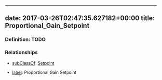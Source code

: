 
---
date: 2017-03-26T02:47:35.627182+00:00
title: Proportional_Gain_Setpoint
---
### Definition: TODO

### Relationships

* [subClassOf](http://www.w3.org/2000/01/rdf-schema#subClassOf): [Setpoint](https://brickschema.org/schema/1.0/Brick#Setpoint)

* [label](http://www.w3.org/2000/01/rdf-schema#label): Proportional Gain Setpoint
